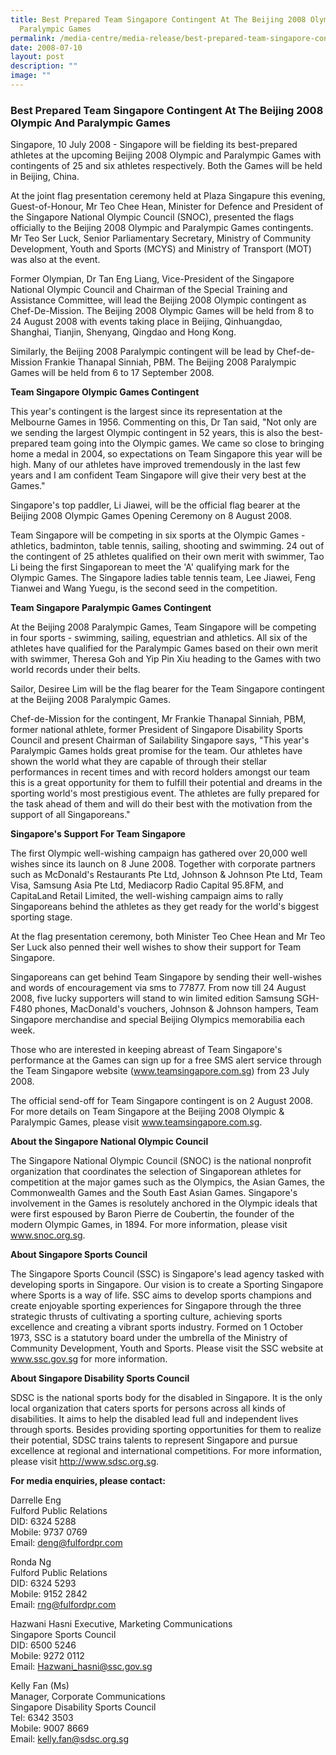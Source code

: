 ```yaml
---
title: Best Prepared Team Singapore Contingent At The Beijing 2008 Olympic And
  Paralympic Games
permalink: /media-centre/media-release/best-prepared-team-singapore-contingent-at-the-beijing-2008-olympic/
date: 2008-07-10
layout: post
description: ""
image: ""
---
```

### **Best Prepared Team Singapore Contingent At The Beijing 2008 Olympic And Paralympic Games**

Singapore, 10 July 2008 - Singapore will be fielding its best-prepared athletes at the upcoming Beijing 2008 Olympic and Paralympic Games with contingents of 25 and six athletes respectively. Both the Games will be held in Beijing, China.

At the joint flag presentation ceremony held at Plaza Singapure this evening, Guest-of-Honour, Mr Teo Chee Hean, Minister for Defence and President of the Singapore National Olympic Council (SNOC), presented the flags officially to the Beijing 2008 Olympic and Paralympic Games contingents. Mr Teo Ser Luck, Senior Parliamentary Secretary, Ministry of Community Development, Youth and Sports (MCYS) and Ministry of Transport (MOT) was also at the event.

Former Olympian, Dr Tan Eng Liang, Vice-President of the Singapore National Olympic Council and Chairman of the Special Training and Assistance Committee, will lead the Beijing 2008 Olympic contingent as Chef-De-Mission. The Beijing 2008 Olympic Games will be held from 8 to 24 August 2008 with events taking place in Beijing, Qinhuangdao, Shanghai, Tianjin, Shenyang, Qingdao and Hong Kong.

Similarly, the Beijing 2008 Paralympic contingent will be lead by Chef-de-Mission Frankie Thanapal Sinniah, PBM. The Beijing 2008 Paralympic Games will be held from 6 to 17 September 2008.

**Team Singapore Olympic Games Contingent**

This year's contingent is the largest since its representation at the Melbourne Games in 1956. Commenting on this, Dr Tan said, "Not only are we sending the largest Olympic contingent in 52 years, this is also the best-prepared team going into the Olympic games. We came so close to bringing home a medal in 2004, so expectations on Team Singapore this year will be high. Many of our athletes have improved tremendously in the last few years and I am confident Team Singapore will give their very best at the Games."

Singapore's top paddler, Li Jiawei, will be the official flag bearer at the Beijing 2008 Olympic Games Opening Ceremony on 8 August 2008.

Team Singapore will be competing in six sports at the Olympic Games - athletics, badminton, table tennis, sailing, shooting and swimming. 24 out of the contingent of 25 athletes qualified on their own merit with swimmer, Tao Li being the first Singaporean to meet the 'A' qualifying mark for the Olympic Games. The Singapore ladies table tennis team, Lee Jiawei, Feng Tianwei and Wang Yuegu, is the second seed in the competition.

**Team Singapore Paralympic Games Contingent**

At the Beijing 2008 Paralympic Games, Team Singapore will be competing in four sports - swimming, sailing, equestrian and athletics. All six of the athletes have qualified for the Paralympic Games based on their own merit with swimmer, Theresa Goh and Yip Pin Xiu heading to the Games with two world records under their belts.

Sailor, Desiree Lim will be the flag bearer for the Team Singapore contingent at the Beijing 2008 Paralympic Games.

Chef-de-Mission for the contingent, Mr Frankie Thanapal Sinniah, PBM, former national athlete, former President of Singapore Disability Sports Council and present Chairman of Sailability Singapore says, "This year's Paralympic Games holds great promise for the team. Our athletes have shown the world what they are capable of through their stellar performances in recent times and with record holders amongst our team this is a great opportunity for them to fulfill their potential and dreams in the sporting world's most prestigious event. The athletes are fully prepared for the task ahead of them and will do their best with the motivation from the support of all Singaporeans."

**Singapore's Support For Team Singapore**

The first Olympic well-wishing campaign has gathered over 20,000 well wishes since its launch on 8 June 2008. Together with corporate partners such as McDonald's Restaurants Pte Ltd, Johnson & Johnson Pte Ltd, Team Visa, Samsung Asia Pte Ltd, Mediacorp Radio Capital 95.8FM, and CapitaLand Retail Limited, the well-wishing campaign aims to rally Singaporeans behind the athletes as they get ready for the world's biggest sporting stage.

At the flag presentation ceremony, both Minister Teo Chee Hean and Mr Teo Ser Luck also penned their well wishes to show their support for Team Singapore.

Singaporeans can get behind Team Singapore by sending their well-wishes and words of encouragement via sms to 77877. From now till 24 August 2008, five lucky supporters will stand to win limited edition Samsung SGH-F480 phones, MacDonald's vouchers, Johnson & Johnson hampers, Team Singapore merchandise and special Beijing Olympics memorabilia each week.

Those who are interested in keeping abreast of Team Singapore's performance at the Games can sign up for a free SMS alert service through the Team Singapore website (www.teamsingapore.com.sg) from 23 July 2008.

The official send-off for Team Singapore contingent is on 2 August 2008. For more details on Team Singapore at the Beijing 2008 Olympic & Paralympic Games, please visit www.teamsingapore.com.sg.


**About the Singapore National Olympic Council**

The Singapore National Olympic Council (SNOC) is the national nonprofit organization that coordinates the selection of Singaporean athletes for competition at the major games such as the Olympics, the Asian Games, the Commonwealth Games and the South East Asian Games. Singapore's involvement in the Games is resolutely anchored in the Olympic ideals that were first espoused by Baron Pierre de Coubertin, the founder of the modern Olympic Games, in 1894. For more information, please visit www.snoc.org.sg.

**About Singapore Sports Council**

The Singapore Sports Council (SSC) is Singapore's lead agency tasked with developing sports in Singapore. Our vision is to create a Sporting Singapore where Sports is a way of life. SSC aims to develop sports champions and create enjoyable sporting experiences for Singapore through the three strategic thrusts of cultivating a sporting culture, achieving sports excellence and creating a vibrant sports industry. Formed on 1 October 1973, SSC is a statutory board under the umbrella of the Ministry of Community Development, Youth and Sports. Please visit the SSC website at www.ssc.gov.sg for more information.

**About Singapore Disability Sports Council**

SDSC is the national sports body for the disabled in Singapore. It is the only local organization that caters sports for persons across all kinds of disabilities. It aims to help the disabled lead full and independent lives through sports. Besides providing sporting opportunities for them to realize their potential, SDSC trains talents to represent Singapore and pursue excellence at regional and international competitions. For more information, please visit http://www.sdsc.org.sg.

**For media enquiries, please contact:**

Darrelle Eng
<br>
Fulford Public Relations
<br>
DID: 6324 5288
<br>
Mobile: 9737 0769
<br>
Email: deng@fulfordpr.com

Ronda Ng
<br>
Fulford Public Relations
<br>
DID: 6324 5293
<br>
Mobile: 9152 2842
<br>
Email: rng@fulfordpr.com

Hazwani Hasni Executive, Marketing Communications
<br>
Singapore Sports Council
<br>
DID: 6500 5246
<br>
Mobile: 9272 0112
<br>
Email: Hazwani_hasni@ssc.gov.sg

Kelly Fan (Ms)
<br>
Manager, Corporate Communications
<br>
Singapore Disability Sports Council
<br>
Tel: 6342 3503
<br>
Mobile: 9007 8669
<br>
Email: kelly.fan@sdsc.org.sg
